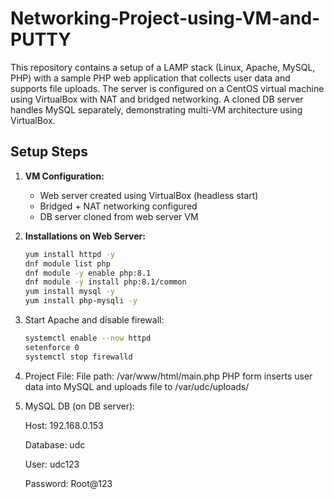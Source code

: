 # Networking-Project-using-VM-and-PUTTY
This repository contains a setup of a LAMP stack (Linux, Apache, MySQL, PHP) with a sample PHP web application that collects user data and supports file uploads. 
The server is configured on a CentOS virtual machine using VirtualBox with NAT and bridged networking. 
A cloned DB server handles MySQL separately, demonstrating multi-VM architecture using VirtualBox.

## Setup Steps

1. **VM Configuration:**
   - Web server created using VirtualBox (headless start)
   - Bridged + NAT networking configured
   - DB server cloned from web server VM

2. **Installations on Web Server:**
   ```bash
   yum install httpd -y
   dnf module list php
   dnf module -y enable php:8.1
   dnf module -y install php:8.1/common
   yum install mysql -y
   yum install php-mysqli -y

3. Start Apache and disable firewall:
   ```bash
   systemctl enable --now httpd
   setenforce 0
   systemctl stop firewalld
4. Project File:
   File path: /var/www/html/main.php
   PHP form inserts user data into MySQL and uploads file to /var/udc/uploads/

5. MySQL DB (on DB server):

    Host: 192.168.0.153
    
    Database: udc
    
    User: udc123
    
    Password: Root@123
